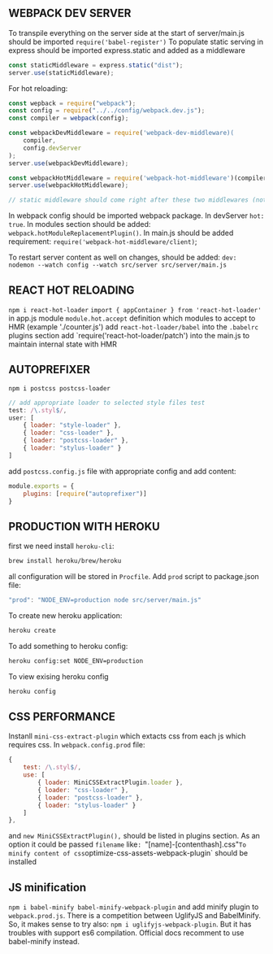 ## WEBPACK DEV SERVER

To transpile everything on the server side at the start of server/main.js should be imported
`require('babel-register')`
To populate static serving in express should be imported express.static and added as a middleware

```javascript
const staticMiddleware = express.static("dist");
server.use(staticMiddleware);
```

For hot reloading:

```javascript
const wepback = require("webpack");
const config = require("../../config/webpack.dev.js");
const compiler = webpack(config);

const webpackDevMiddleware = require('webpack-dev-middleware)(
    compiler,
    config.devServer
);
server.use(webpackDevMiddleware);

const webpackHotMiddleware = require('webpack-hot-middleware')(compiler);
server.use(webpackHotMiddleware);

// static middleware should come right after these two middlewares (not before!)
```

In webpack config should be imported webpack package. In devServer `hot: true`.
In modules section should be added:
`webpack.hotModuleReplacementPlugin()`.
In main.js should be added requirement:
`require('webpack-hot-middleware/client)`;

To restart server content as well on changes, should be added:
`dev: nodemon --watch config --watch src/server src/server/main.js`

## REACT HOT RELOADING

`npm i react-hot-loader`
`import { appContainer } from 'react-hot-loader'` in app.js module
`module.hot.accept` definition which modules to accept to HMR (example './counter.js')
add `react-hot-loader/babel` into the `.babelrc` plugins section
add `require('react-hot-loader/patch') into the main.js to maintain internal state with HMR

## AUTOPREFIXER

`npm i postcss postcss-loader`

```js
// add appropriate loader to selected style files test
test: /\.styl$/,
user: [
    { loader: "style-loader" },
    { loader: "css-loader" },
    { loader: "postcss-loader" },
    { loader: "stylus-loader" }
]

```

add `postcss.config.js` file with appropriate config
and add content:

```js
module.exports = {
    plugins: [require("autoprefixer")]
}
```

## PRODUCTION WITH HEROKU

first we need install `heroku-cli`:

```bash
brew install heroku/brew/heroku
```

all configuration will be stored in `Procfile`.
Add `prod` script to package.json file:

```js
"prod": "NODE_ENV=production node src/server/main.js"
```

To create new heroku application:

```bash
heroku create
```

To add something to heroku config:

```bash
heroku config:set NODE_ENV=production
```

To view exising heroku config

```bash
heroku config
```

## CSS PERFORMANCE
Instanll `mini-css-extract-plugin` which extacts css from each js which requires css.
In `webpack.config.prod` file:

```js
{
    test: /\.styl$/,
    use: [
        { loader: MiniCSSExtractPlugin.loader },
        { loader: "css-loader" },
        { loader: "postcss-loader" },
        { loader: "stylus-loader" }
    ]
},
```

and `new MiniCSSExtractPlugin(),` should be listed in plugins section. As an option it could be passed `filename` like`: `"[name]-[contenthash].css"`
To minify content of css `optimize-css-assets-webpack-plugin` should be installed

## JS minification

`npm i babel-minify babel-minify-webpack-plugin`
and add minify plugin to `webpack.prod.js`.
There is a competition between UglifyJS and BabelMinify. So, it makes sense to try also:
`npm i uglifyjs-webpack-plugin`. But it has troubles with support es6 compilation. Official docs recomment to use
babel-minify instead.